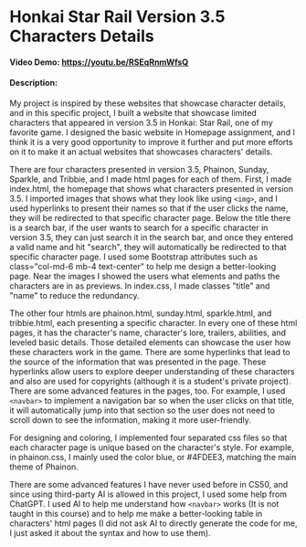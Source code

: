 # Honkai Star Rail Version 3.5 Characters Details
#### Video Demo:  https://youtu.be/RSEqRnmWfsQ
#### Description:
My project is inspired by these websites that showcase character details, and in this specific project, I built a website that showcase limited characters that appeared in version 3.5 in Honkai: Star Rail, one of my favorite game. I designed the basic website in Homepage assignment, and I think it is a very good opportunity to improve it further and put more efforts on it to make it an actual websites that showcases characters' details.

There are four characters presented in version 3.5, Phainon, Sunday, Sparkle, and Tribbie, and I made html pages for each of them. First, I made index.html, the homepage that shows what characters presented in version 3.5. I imported images that shows what they look like using `<img>`, and I used hyperlinks to present their names so that if the user clicks the name, they will be redirected to that specific character page. Below the title there is a search bar, if the user wants to search for a specific character in version 3.5, they can just search it in the search bar, and once they entered a valid name and hit "search", they will automatically be redirected to that specific character page. I used some Bootstrap attributes such as class="col-md-6 mb-4 text-center" to help me design a better-looking page. Near the images I showed the users what elements and paths the characters are in as previews. In index.css, I made classes "title" and "name" to reduce the redundancy.

The other four htmls are phainon.html, sunday.html, sparkle.html, and tribbie.html, each presenting a specific character. In every one of these html pages, it has the character's name, character's lore, trailers, abilities, and leveled basic details. Those detailed elements can showcase the user how these characters work in the game. There are some hyperlinks that lead to the source of the information that was presented in the page. These hyperlinks allow users to explore deeper understanding of these characters and also are used for copyrights (although it is a student's private project). There are some advanced features in the pages, too. For example, I used `<navbar>` to implement a navigation bar so when the user clicks on that title, it will automatically jump into that section so the user does not need to scroll down to see the information, making it more user-friendly.

For designing and coloring, I implemented four separated css files so that each character page is unique based on the character's style. For example, in phainon.css, I mainly used the color blue, or #4FDEE3, matching the main theme of Phainon.

There are some advanced features I have never used before in CS50, and since using third-party AI is allowed in this project, I used some help from ChatGPT. I used AI to help me understand how `<navbar>` works (It is not taught in this course) and to help me make a better-looking table in characters' html pages (I did not ask AI to directly generate the code for me, I just asked it about the syntax and how to use them).
